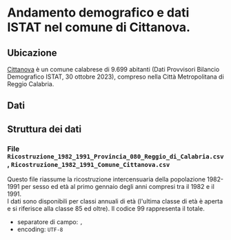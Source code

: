 
# Andamento demografico e dati ISTAT nel comune di Cittanova. # 

## Ubicazione ##

[Cittanova](https://www.cittanovaonline.it/) è un comune calabrese di 9.699 abitanti (Dati Provvisori Bilancio Demografico ISTAT, 30 ottobre 2023), compreso nella Città Metropolitana di Reggio Calabria. 
  
## Dati ##



## Struttura dei dati ##

### File `Ricostruzione_1982_1991_Provincia_080_Reggio_di_Calabria.csv`, `Ricostruzione_1982_1991_Comune_Cittanova.csv` ###

Questo file riassume la ricostruzione intercensuaria della popolazione 1982-1991 per sesso ed età al primo gennaio degli anni compresi tra il 1982 e il 1991.<BR>
I dati sono disponibili per classi annuali di età (l'ultima classe di età è aperta e si riferisce alla classe 85 ed oltre). Il codice 99 rappresenta il totale. 

- separatore di campo: `,`
- encoding: `UTF-8`
<BR><BR>

